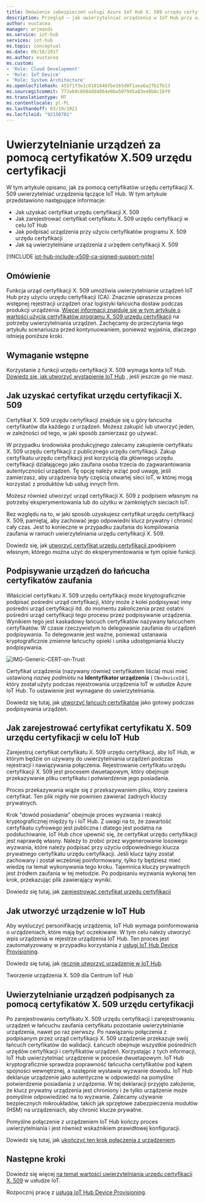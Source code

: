 ```yaml
---
title: Omówienie zabezpieczeń usługi Azure IoT Hub X. 509 urzędu certyfikacji | Microsoft Docs
description: Przegląd — jak uwierzytelniać urządzenia w IoT Hub przy użyciu urzędów certyfikacji X. 509.
author: eustacea
manager: arjmands
ms.service: iot-hub
services: iot-hub
ms.topic: conceptual
ms.date: 09/18/2017
ms.author: eustacea
ms.custom:
- 'Role: Cloud Development'
- 'Role: IoT Device'
- 'Role: System Architecture'
ms.openlocfilehash: 455f1f3e1c8181646fbe165d0f1aea6a2fb2fb13
ms.sourcegitcommit: 772eb9c6684dd4864e0ba507945a83e48b8c16f0
ms.translationtype: MT
ms.contentlocale: pl-PL
ms.lasthandoff: 03/19/2021
ms.locfileid: "92150701"
---
```

# <a name="device-authentication-using-x509-ca-certificates"></a>Uwierzytelnianie urządzeń za pomocą certyfikatów X.509 urzędu certyfikacji

W tym artykule opisano, jak za pomocą certyfikatów urzędu certyfikacji X. 509 uwierzytelniać urządzenia łączące IoT Hub.  W tym artykule przedstawiono następujące informacje:

* Jak uzyskać certyfikat urzędu certyfikacji X. 509
* Jak zarejestrować certyfikat certyfikatu X. 509 urzędu certyfikacji w celu IoT Hub
* Jak podpisać urządzenia przy użyciu certyfikatów programu X. 509 urzędu certyfikacji
* Jak są uwierzytelniane urządzenia z urzędem certyfikacji X. 509

[!INCLUDE [iot-hub-include-x509-ca-signed-support-note](../../includes/iot-hub-include-x509-ca-signed-support-note.md)]

## <a name="overview"></a>Omówienie

Funkcja urząd certyfikacji X. 509 umożliwia uwierzytelnianie urządzeń IoT Hub przy użyciu urzędu certyfikacji (CA). Znacznie upraszcza proces wstępnej rejestracji urządzeń oraz logistyki łańcucha dostaw podczas produkcji urządzenia. [Więcej informacji znajduje się w tym artykule o wartości użycia certyfikatów programu X. 509 urzędu certyfikacji](iot-hub-x509ca-concept.md) na potrzeby uwierzytelniania urządzeń.  Zachęcamy do przeczytania tego artykułu scenariusza przed kontynuowaniem, ponieważ wyjaśnia, dlaczego istnieją poniższe kroki.

## <a name="prerequisite"></a>Wymaganie wstępne

Korzystanie z funkcji urzędu certyfikacji X. 509 wymaga konta IoT Hub.  [Dowiedz się, jak utworzyć wystąpienie IoT Hub](quickstart-send-telemetry-dotnet.md) , jeśli jeszcze go nie masz.

## <a name="how-to-get-an-x509-ca-certificate"></a>Jak uzyskać certyfikat urzędu certyfikacji X. 509

Certyfikat X. 509 urzędu certyfikacji znajduje się u góry łańcucha certyfikatów dla każdego z urządzeń.  Możesz zakupić lub utworzyć jeden, w zależności od tego, w jaki sposób zamierzasz go używać.

W przypadku środowiska produkcyjnego zalecamy zakupienie certyfikatu X. 509 urzędu certyfikacji z publicznego urzędu certyfikacji. Zakup certyfikatu urzędu certyfikacji jest korzyścią dla głównego urzędu certyfikacji działającego jako zaufana osoba trzecia do zagwarantowania autentyczności urządzeń. Tę opcję należy wziąć pod uwagę, jeśli zamierzasz, aby urządzenia były częścią otwartej sieci IoT, w której mogą korzystać z produktów lub usług innych firm.

Możesz również utworzyć urząd certyfikacji X. 509 z podpisem własnym na potrzeby eksperymentowania lub do użytku w zamkniętych sieciach IoT.

Bez względu na to, w jaki sposób uzyskujesz certyfikat urzędu certyfikacji X. 509, pamiętaj, aby zachować jego odpowiedni klucz prywatny i chronić cały czas.  Jest to konieczne w przypadku zaufania do kompilowania zaufania w ramach uwierzytelniania urzędu certyfikacji X. 509.

Dowiedz się, jak [utworzyć certyfikat urzędu certyfikacji z](https://github.com/Azure/azure-iot-sdk-c/blob/master/tools/CACertificates/CACertificateOverview.md)podpisem własnym, którego można użyć do eksperymentowania w tym opisie funkcji.

## <a name="sign-devices-into-the-certificate-chain-of-trust"></a>Podpisywanie urządzeń do łańcucha certyfikatów zaufania

Właściciel certyfikatu X. 509 urzędu certyfikacji może kryptograficznie podpisać pośredni urząd certyfikacji, który może z kolei podpisywać inny pośredni urząd certyfikacji itd. do momentu zakończenia przez ostatni pośredni urząd certyfikacji tego procesu przez podpisywanie urządzenia. Wynikiem tego jest kaskadowy łańcuch certyfikatów nazywany łańcuchem certyfikatów. W czasie rzeczywistym to delegowanie zaufania do urządzeń podpisywania. To delegowanie jest ważne, ponieważ ustanawia kryptograficznie zmienne łańcuchy opieki i unika udostępniania kluczy podpisywania.

![IMG-Generic-CERT-on-Trust](./media/generic-cert-chain-of-trust.png)

Certyfikat urządzenia (nazywany również certyfikatem liścia) musi mieć ustawioną *nazwę podmiotu* na **Identyfikator urządzenia** ( `CN=deviceId` ), który został użyty podczas rejestrowania urządzenia IoT w usłudze Azure IoT Hub. To ustawienie jest wymagane do uwierzytelniania.

Dowiedz się tutaj, jak [utworzyć łańcuch certyfikatów](https://github.com/Azure/azure-iot-sdk-c/blob/master/tools/CACertificates/CACertificateOverview.md) jako gotowy podczas podpisywania urządzeń.

## <a name="how-to-register-the-x509-ca-certificate-to-iot-hub"></a>Jak zarejestrować certyfikat certyfikatu X. 509 urzędu certyfikacji w celu IoT Hub

Zarejestruj certyfikat certyfikatu X. 509 urzędu certyfikacji, aby IoT Hub, w którym będzie on używany do uwierzytelniania urządzeń podczas rejestracji i nawiązywania połączenia.  Rejestrowanie certyfikatu urzędu certyfikacji X. 509 jest procesem dwuetapowym, który obejmuje przekazywanie pliku certyfikatu i potwierdzenie jego posiadania.

Proces przekazywania wiąże się z przekazywaniem pliku, który zawiera certyfikat.  Ten plik nigdy nie powinien zawierać żadnych kluczy prywatnych.

Krok "dowód posiadania" obejmuje proces wyzwania i reakcji kryptograficznej między ty i IoT Hub.  Z uwagi na to, że zawartość certyfikatu cyfrowego jest publiczna i dlatego jest podatna na podsłuchiwanie, IoT Hub chce upewnić się, że certyfikat urzędu certyfikacji jest naprawdę własny.  Należy to zrobić przez wygenerowanie losowego wyzwania, które należy podpisać przy użyciu odpowiedniego klucza prywatnego certyfikatu urzędu certyfikacji.  Jeśli klucz tajny został zachowany i został wcześniej poinformowany, tylko ty będziesz mieć wiedzę na temat wykonywania tego kroku. Tajemnica kluczy prywatnych jest źródłem zaufania w tej metodzie.  Po podpisaniu wyzwania wykonaj ten krok, przekazując plik zawierający wyniki.

Dowiedz się tutaj, jak [zarejestrować certyfikat urzędu certyfikacji](iot-hub-security-x509-get-started.md#register-x509-ca-certificates-to-your-iot-hub)

## <a name="how-to-create-a-device-on-iot-hub"></a>Jak utworzyć urządzenie w IoT Hub

Aby wykluczyć personifikację urządzenia, IoT Hub wymaga poinformowania o urządzeniach, które mają być oczekiwane.  W tym celu należy utworzyć wpis urządzenia w rejestrze urządzenia IoT Hub.  Ten proces jest zautomatyzowany w przypadku korzystania z [usługi IoT Hub Device Provisioning](https://azure.microsoft.com/blog/azure-iot-hub-device-provisioning-service-preview-automates-device-connection-configuration/). 

Dowiedz się tutaj, jak [ręcznie utworzyć urządzenie w IoT Hub](iot-hub-security-x509-get-started.md#create-an-x509-device-for-your-iot-hub).

Tworzenie urządzenia X. 509 dla Centrum IoT Hub

## <a name="authenticating-devices-signed-with-x509-ca-certificates"></a>Uwierzytelnianie urządzeń podpisanych za pomocą certyfikatów X. 509 urzędu certyfikacji

Po zarejestrowaniu certyfikatu X. 509 urzędu certyfikacji i zarejestrowaniu urządzeń w łańcuchu zaufania certyfikatu pozostanie uwierzytelnianie urządzenia, nawet po raz pierwszy.  Po nawiązaniu połączenia z podpisanym przez urząd certyfikacji X. 509 urządzenie przekazuje swój łańcuch certyfikatów do walidacji. Łańcuch obejmuje wszystkie pośrednich urzędów certyfikacji i certyfikatów urządzeń.  Korzystając z tych informacji, IoT Hub uwierzytelniać urządzenie w procesie dwuetapowym.  IoT Hub kryptograficznie sprawdza poprawność łańcucha certyfikatów pod kątem spójności wewnętrznej, a następnie wystawia wyzwanie dowodu.  IoT Hub deklaruje urządzenie jako autentyczne w odpowiedzi na pomyślne potwierdzenie posiadania z urządzenia.  W tej deklaracji przyjęto założenie, że klucz prywatny urządzenia jest chroniony i że tylko urządzenie może pomyślnie odpowiedzieć na to wyzwanie.  Zalecamy używanie bezpiecznych mikroukładów, takich jak sprzętowe zabezpieczenia modułów (HSM) na urządzeniach, aby chronić klucze prywatne.

Pomyślne połączenie z urządzeniem IoT Hub kończy proces uwierzytelniania i jest również wskaźnikiem prawidłowej konfiguracji.

Dowiedz się tutaj, jak [ukończyć ten krok połączenia z urządzeniem](iot-hub-security-x509-get-started.md#authenticate-your-x509-device-with-the-x509-certificates).

## <a name="next-steps"></a>Następne kroki

Dowiedz się więcej [na temat wartości uwierzytelniania urzędu certyfikacji X. 509](iot-hub-x509ca-concept.md) w usłudze IoT.

Rozpocznij pracę z [usługą IoT Hub Device Provisioning](../iot-dps/index.yml).